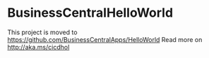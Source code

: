 # BusinessCentralHelloWorld

This project is moved to https://github.com/BusinessCentralApps/HelloWorld
Read more on http://aka.ms/cicdhol
